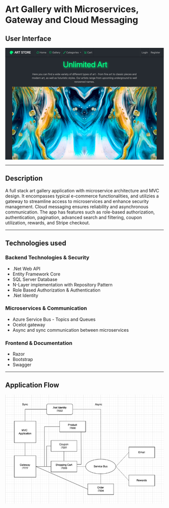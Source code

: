 
# Art Gallery with Microservices, Gateway and Cloud Messaging

## User Interface

![User Interface](user-interface.png)

---

## Description

A full stack art gallery application with microservice architecture and MVC design. It encompasses typical e-commerce functionalities, and utilizies a gateway to streamline access to microservices and enhance security management. Cloud messaging ensures reliability and asynchronous communication. The app has features such as role-based authorization, authentication, pagination, advanced search and filtering, coupon utilization, rewards, and Stripe checkout.

---

## Technologies used

### Backend Technologies & Security

- .Net Web API
- Entity Framework Core
- SQL Server Database
- N-Layer implementation with Repository Pattern
- Role Based Authorization & Authentication
- .Net Identity

### Microservices & Communication

- Azure Service Bus - Topics and Queues
- Ocelot gateway
- Async and sync communication between microservices

### Frontend & Documentation

- Razor
- Bootstrap
- Swagger

---

## Application Flow


![Flow chart](flow.png)

